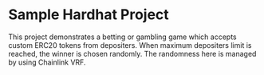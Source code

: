 # Sample Hardhat Project

This project demonstrates a betting or gambling game which accepts custom ERC20 tokens from depositers. When maximum depositers limit is reached, the winner is chosen randomly. The randomness here is managed by using Chainlink VRF.



